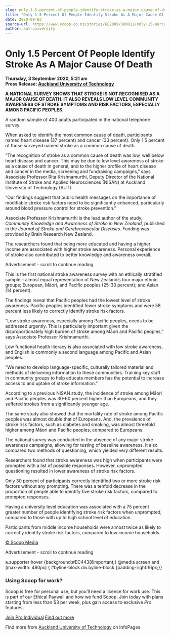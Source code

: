 ```yaml
---
slug: only-1-5-percent-of-people-identify-stroke-as-a-major-cause-of-death
title: "Only 1.5 Percent Of People Identify Stroke As A Major Cause Of Death"
date: 2020-09-03
source-url: https://www.scoop.co.nz/stories/GE2009/S00011/only-15-percent-of-people-identify-stroke-as-a-major-cause-of-death.htm
author: aut-university
---
```

Only 1.5 Percent Of People Identify Stroke As A Major Cause Of Death
====================================================================

**Thursday, 3 September 2020, 5:21 am**  
**Press Release: [Auckland University of Technology](https://info.scoop.co.nz/Auckland_University_of_Technology)**

**A NATIONAL SURVEY SHOWS THAT STROKE IS NOT RECOGNISED AS A MAJOR CAUSE OF DEATH. IT ALSO REVEALS LOW LEVEL COMMUNITY AWARENESS OF STROKE SYMPTOMS AND RISK FACTORS, ESPECIALLY AMONG PACIFIC PEOPLES.**

A random sample of 400 adults participated in the national telephone survey.

When asked to identify the most common cause of death, participants named heart disease (37 percent) and cancer (33 percent). Only 1.5 percent of those surveyed named stroke as a common cause of death.

“The recognition of stroke as a common cause of death was low, well below heart disease and cancer. This may be due to low level awareness of stroke as a cause of death in general, and to the higher profile of heart disease and cancer in the media, screening and fundraising campaigns,” says Associate Professor Rita Krishnamurthi, Deputy Director of the National Institute of Stroke and Applied Neurosciences (NISAN) at Auckland University of Technology (AUT).

“Our findings suggest that public health messages on the importance of modifiable stroke risk factors need to be significantly enhanced, particularly around blood pressure control for stroke prevention.”

Associate Professor Krishnamurthi is the lead author of the study, _Community Knowledge and Awareness of Stroke in New Zealand_, published in the _Journal of Stroke and Cerebrovascular Diseases_. Funding was provided by Brain Research New Zealand.

The researchers found that being more educated and having a higher income are associated with higher stroke awareness. Personal experience of stroke also contributed to better knowledge and awareness overall.

Advertisement - scroll to continue reading





This is the first national stroke awareness survey with an ethically stratified sample – almost equal representation of New Zealand’s four major ethnic groups; European, Māori, and Pacific peoples (25-33 percent); and Asian (14 percent).

The findings reveal that Pacific peoples had the lowest level of stroke awareness. Pacific peoples identified fewer stroke symptoms and were 58 percent less likely to correctly identify stroke risk factors.

“Low stroke awareness, especially among Pacific peoples, needs to be addressed urgently. This is particularly important given the disproportionately high burden of stroke among Māori and Pacific peoples,” says Associate Professor Krishnamurthi.

Low functional health literacy is also associated with low stroke awareness, and English is commonly a second language among Pacific and Asian peoples.

“We need to develop language-specific, culturally tailored material and methods of delivering information to these communities. Training key staff in community groups to help educate members has the potential to increase access to and uptake of stroke information.”

According to a previous NISAN study, the incidence of stroke among Māori and Pacific peoples was 30-60 percent higher than Europeans, and they suffered strokes from a significantly younger age.

The same study also showed that the mortality rate of stroke among Pacific peoples was almost double that of Europeans. And, the prevalence of stroke risk factors, such as diabetes and smoking, was almost threefold higher among Māori and Pacific peoples, compared to Europeans.

The national survey was conducted in the absence of any major stroke awareness campaigns, allowing for testing of baseline awareness. It also compared two methods of questioning, which yielded very different results.

Researchers found that stroke awareness was high when participants were prompted with a list of possible responses. However, unprompted questioning resulted in lower awareness of stroke risk factors.

Only 30 percent of participants correctly identified two or more stroke risk factors without any prompting. There was a tenfold decrease in the proportion of people able to identify five stroke risk factors, compared to prompted responses.

Having a university level education was associated with a 75 percent greater number of people identifying stroke risk factors when unprompted, compared to those with up to high school level of education.

Participants from middle income households were almost twice as likely to correctly identify stroke risk factors, compared to low income households.

[© Scoop Media](http://www.scoop.co.nz/about/terms.html)  

Advertisement - scroll to continue reading



a.supporter:hover {background:#EC4438!important;} @media screen and (max-width: 480px) { #byline-block div.byline-block {padding-right:16px;}}

### Using Scoop for work?

Scoop is free for personal use, but you’ll need a licence for work use. This is part of our Ethical Paywall and how we fund Scoop. Join today with plans starting from less than $3 per week, plus gain access to exclusive _Pro_ features.  
  
[Join Pro Individual](https://pro.scoop.co.nz/Individual/?from=ProIn24) [Find out more](https://pro.scoop.co.nz/using-scoop-for-work/?from=ProIn24)

Find more from [Auckland University of Technology](https://info.scoop.co.nz/Auckland_University_of_Technology) on InfoPages.